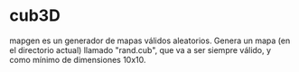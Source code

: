 # cub3D

mapgen es un generador de mapas válidos aleatorios. Genera un mapa (en el directorio actual) llamado "rand.cub", que va a ser siempre válido, y como mínimo de dimensiones 10x10.
